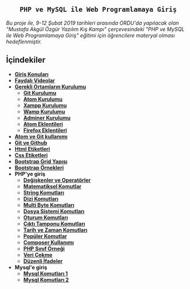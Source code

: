 
<h2 align="center"><code>PHP ve MySQL ile Web Programlamaya Giriş</code></h2>
<i>Bu proje ile, 9-12 Şubat 2019 tarihleri arasında ORDU'da yapılacak olan "Mustafa Akgül Özgür Yazılım Kış Kampı" çerçevesindeki "PHP ve MySQL ile Web Programlamaya Giriş" eğitimi için öğrencilere materyal olması hedeflenmiştir.</i>

## İçindekiler

- **[Giriş Konuları](https://github.com/kemtake/PHP-Egitimi/blob/master/giris.konulari.md)**
- **[Faydalı Videolar](https://github.com/kemtake/PHP-Egitimi/blob/master/faydali.videolar.md)**
- **[Gerekli Ortamların Kurulumu](https://github.com/kemtake/PHP-Egitimi/tree/master/gerekli.ortamlarin.kurulumu)**
  * **[Git Kurulumu](https://github.com/kemtake/PHP-Egitimi/blob/master/gerekli_ortamlarin_kurulumu/kurulum.git.md)**
  * **[Atom Kurulumu](https://github.com/kemtake/PHP-Egitimi/blob/master/gerekli_ortamlarin_kurulumu/kurulum.atom.md)**
  * **[Xampp Kurulumu](https://github.com/kemtake/PHP-Egitimi/blob/master/gerekli_ortamlarin_kurulumu/kurulum.xampp.md)**
  * **[Wamp Kurulumu](https://github.com/kemtake/PHP-Egitimi/blob/master/gerekli_ortamlarin_kurulumu/kurulum.wamp.md)**
  * **[Adminer Kurulumu](https://github.com/kemtake/PHP-Egitimi/blob/master/gerekli_ortamlarin_kurulumu/kurulum.adminer.md)**
  * **[Atom Eklentileri](https://github.com/kemtake/PHP-Egitimi/blob/master/eklentiler.atom.md)**
  * **[Firefox Eklentileri](https://github.com/kemtake/PHP-Egitimi/blob/master/eklentiler.firefox.md)**
- **[Atom ve Git kullanımı](https://github.com/kemtake/PHP-Egitimi/blob/master/kullan%C4%B1m.atom.git.md)**
- **[Git ve Github](https://github.com/kemtake/PHP-Egitimi/blob/master/komutlar.git.md)**
- **[Html Etiketleri](https://github.com/kemtake/PHP-Egitimi/blob/master/etiketler.html.md)**
- **[Css Etiketleri](https://github.com/kemtake/PHP-Egitimi/blob/master/etiketler.css.md)**
- **[Bootstrap Grid Yapısı](https://github.com/kemtake/PHP-Egitimi/tree/master/bootstrap.grid)**
- **[Bootstrap Örnekleri](https://github.com/kemtake/PHP-Egitimi/tree/master/bootstrap_ornekleri)**
- **PHP'ye giriş**
    * **[Değişkenler ve Operatörler](https://github.com/kemtake/PHP-Egitimi/blob/master/degiskenler.islecler.md)**
  * **[Matematiksel Komutlar](https://github.com/kemtake/PHP-Egitimi/blob/master/komutlar.matematik.md)**
  * **[String Komutları](https://github.com/kemtake/PHP-Egitimi/blob/master/komutlar.dizge.md)**
  * **[Dizi Komutları](https://github.com/kemtake/PHP-Egitimi/blob/master/komutlar.diziler.md)**
  * **[Multi Byte Komutları](https://github.com/kemtake/PHP-Egitimi/blob/master/komutlar.multibyte.md)**
  * **[Dosya Sistemi Komutları](https://github.com/kemtake/PHP-Egitimi/blob/master/komutlar.dosyasistemi.md)**
  * **[Oturum Komutları](https://github.com/kemtake/PHP-Egitimi/blob/master/komutlar.oturum.md)**
  * **[Çıktı Tamponu Komutları](https://github.com/kemtake/PHP-Egitimi/blob/master/komutlar.ciktitamponu.md)**
  * **[Tarih ve Zaman Komutları](https://github.com/kemtake/PHP-Egitimi/blob/master/komutlar.tarihzaman.md)**
  * **[Popüler Komutlar](https://github.com/kemtake/PHP-Egitimi/blob/master/komutlar.populer.md)**
  * **[Composer Kullanımı](https://github.com/kemtake/PHP-Egitimi/blob/master/kullanim.composer.md)**
  * **[PHP Sınıf Örneği](https://github.com/kemtake/PHP-Egitimi/blob/master/class.ornegi.md)**
  * **[Veri Çekme](https://github.com/kemtake/PHP-Egitimi/blob/master/curl.ornegi.md)**
  * **[Düzenli İfadeler](https://github.com/kemtake/PHP-Egitimi/blob/master/php.regex.md)**
- **Mysql'e giriş**
  * **[Mysql Komutları 1](https://github.com/kemtake/PHP-Egitimi/blob/master/komutlar.mysql1.md)**  
  * **[Mysql Komutları 2](https://github.com/kemtake/PHP-Egitimi/blob/master/komutlar.mysql2.md)**  
